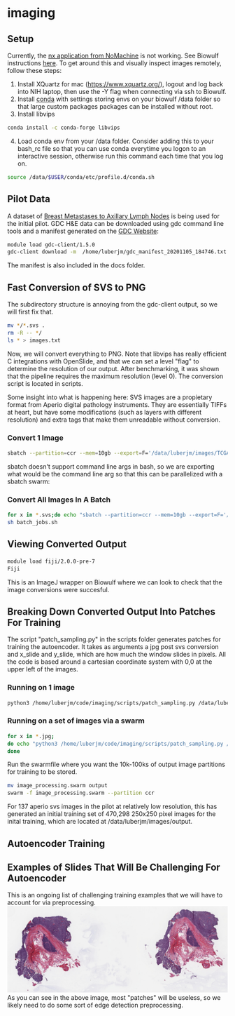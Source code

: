 # imaging
## Setup
Currently, the [nx application from NoMachine](https://www.nomachine.com/) is not working. See Biowulf instructions [here](https://hpc.nih.gov/docs/connect.html). To get around this and visually inspect images remotely, follow these steps:

1. Install XQuartz for mac (https://www.xquartz.org/), logout and log back into NIH laptop, then use the -Y flag when connecting via ssh to Biowulf. 
2. Install [conda](https://hpc.nih.gov/apps/python.html#envs) with settings storing envs on your biowulf /data folder so that large custom packages packages can be installed without root. 
3. Install libvips 

```bash
conda install -c conda-forge libvips
```

4. Load conda env from your /data folder. Consider adding this to your bash_rc file so that you can use conda everytime you logon to an interactive session, otherwise run this command each time that you log on. 

```bash
source /data/$USER/conda/etc/profile.d/conda.sh
```

## Pilot Data
A dataset of [Breast Metastases to Axillary Lymph Nodes](https://wiki.cancerimagingarchive.net/display/Public/Breast+Metastases+to+Axillary+Lymph+Nodes) is being used for the initial pilot. 
GDC H&E data can be downloaded using gdc command line tools and a manifest generated on the [GDC Website](https://portal.gdc.cancer.gov/):
   
```bash 
module load gdc-client/1.5.0
gdc-client download -m  /home/luberjm/gdc_manifest_20201105_184746.txt
```

The manifest is also included in the docs folder.

## Fast Conversion of SVS to PNG 
The subdirectory structure is annoying from the gdc-client output, so we will first fix that.

```bash
mv */*.svs .
rm -R -- */
ls * > images.txt
```

Now, we will convert everything to PNG. Note that libvips has really efficient C integrations with OpenSlide, and that we can set a level "flag" to determine the resolution of our output. After benchmarking, it was shown that the pipeline requires the maximum resolution (level 0). The conversion script is located in scripts.

Some insight into what is happening here: SVS images are a propietary format from Aperio digital pathology instruments. They are essentially TIFFs at heart, but have some modifications (such as layers with different resolution) and extra tags that make them unreadable without conversion. 

### Convert 1 Image

```bash 
sbatch --partition=ccr --mem=10gb --export=F='/data/luberjm/images/TCGA-XM-A8RC-01A-01-TSA.E8BB705F-15D0-41F3-8A37-1F25964A5BBB.svs' /home/luberjm/code/imaging/scripts/svs_conversion.sbatch
```

sbatch doesn't support command line args in bash, so we are exporting what would be the command line arg so that this can be parallelized with a sbatch swarm: 

### Convert All Images In A Batch 

```bash 
for x in *.svs;do echo "sbatch --partition=ccr --mem=10gb --export=F='/data/luberjm/images/$x' /home/luberjm/code/imaging/scripts/svs_conversion.sbatch" >> batch_jobs.sh;done
sh batch_jobs.sh 
```

## Viewing Converted Output

```bash
module load fiji/2.0.0-pre-7
Fiji
```

This is an ImageJ wrapper on Biowulf where we can look to check that the image conversions were succesful. 

## Breaking Down Converted Output Into Patches For Training
The script "patch_sampling.py" in the scripts folder generates patches for training the autoencoder. It takes as arguments a jpg post svs conversion and x_slide and y_slide, which are how much the window slides in pixels. All the code is based around a cartesian coordinate system with 0,0 at the upper left of the images. 

### Running on 1 image

```bash 
python3 /home/luberjm/code/imaging/scripts/patch_sampling.py /data/luberjm/images/TCGA-ZT-A8OM-01A-01-TS1.98208A8F-FE2D-4967-B31D-B66C188A2F66.jpg 50 50
```

### Running on a set of images via a swarm 

```bash
for x in *.jpg;
do echo "python3 /home/luberjm/code/imaging/scripts/patch_sampling.py /data/luberjm/images/$x 50 50" >> image_processing.swarm;
done
```

Run the swarmfile where you want the 10k-100ks of output image partitions for training to be stored. 
```bash
mv image_processing.swarm output
swarm -f image_processing.swarm --partition ccr
```

For 137 aperio svs images in the pilot at relatively low resolution, this has generated an initial training set of 470,298 250x250 pixel images for the inital training, which are located at /data/luberjm/images/output. 

## Autoencoder Training 


## Examples of Slides That Will Be Challenging For Autoencoder
This is an ongoing list of challenging training examples that we will have to account for via preprocessing. 
![Challenging Image](examples/chal1.jpg)
As you can see in the above image, most "patches" will be useless, so we likely need to do some sort of edge detection preprocessing. 
